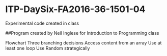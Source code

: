 # ITP-DaySix-FA2016-36-1501-04
Experimental code created in class



##Program created by Neil Inglese for Introduction to Programming class

Flowchart
Three branching decisions
Access content from an array
Use at least one loop
Use Random strategically